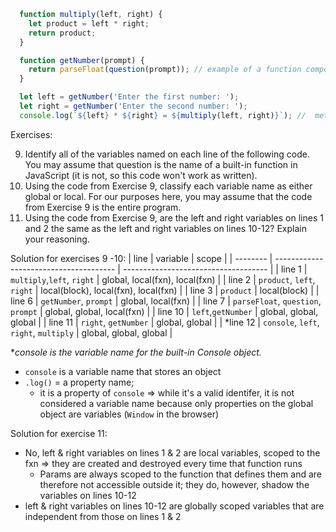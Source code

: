 ```js
  function multiply(left, right) {
    let product = left * right;
    return product;
  }

  function getNumber(prompt) {
    return parseFloat(question(prompt)); // example of a function composition
  }

  let left = getNumber('Enter the first number: ');
  let right = getNumber('Enter the second number: ');
  console.log(`${left} * ${right} = ${multiply(left, right)}`); //  method invocation
```


Exercises: 

9. Identify all of the variables named on each line of the following code. You may assume that question is the name of a built-in function in JavaScript (it is not, so this code won't work as written).
10. Using the code from Exercise 9, classify each variable name as either global or local. For our purposes here, you may assume that the code from Exercise 9 is the entire program.
11. Using the code from Exercise 9, are the left and right variables on lines 1 and 2 the same as the left and right variables on lines 10-12? Explain your reasoning.



Solution for exercises 9 -10: 
| line     | variable                               | scope                                |
| -------- | -------------------------------------- | ------------------------------------ |
| line 1   | `multiply`,`left`, `right`             | global, local(fxn), local(fxn)       |
| line 2   | `product`, `left`, `right`             | local(block), local(fxn), local(fxn) |
| line 3   | `product`                              | local(block)                         |
| line 6   | `getNumber`, `prompt`                  | global, local(fxn)                   |
| line 7   | `parseFloat`, `question`, `prompt`     | global, global, local(fxn)           |
| line 10  | `left`,`getNumber`                     | global, global, global               |
| line 11  | `right`, `getNumber`                   | global, global                       |
| *line 12 | `console`, `left`, `right`, `multiply` | global, global, global               |

  **console is the variable name for the built-in Console object.*
  * `console` is a variable name that stores an object
  * `.log()` = a property name; 
    * it is a property of `console` =>  while it's a valid identifer, it is not considered a variable name because only properties on the global object are variables (`Window` in the browser)

Solution for exercise 11: 
* No, left & right variables on lines 1 & 2 are local variables, scoped to the fxn => they are created and destroyed every time that function runs
  *  Params are always scoped to the function that defines them and are therefore not accessible outside it; they do, however, shadow the variables on lines 10-12
* left & right variables on lines 10-12 are globally scoped variables that are independent from those on lines 1 & 2
